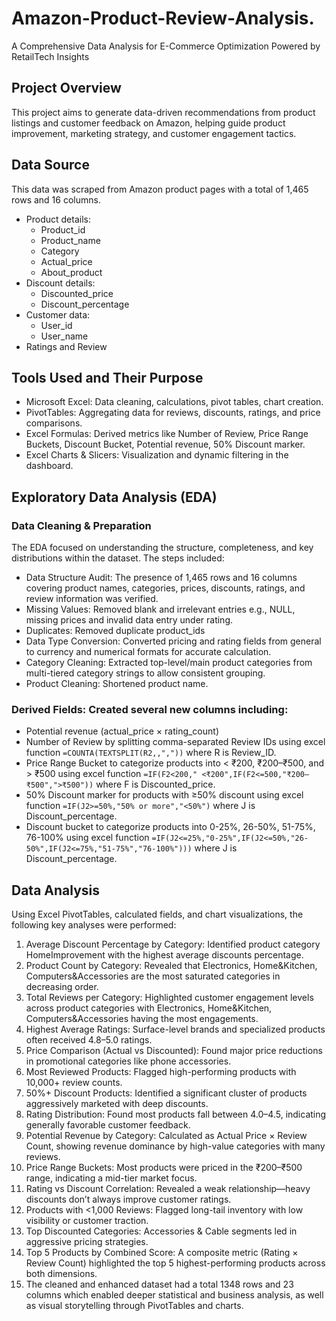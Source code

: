 # Amazon-Product-Review-Analysis.
A Comprehensive Data Analysis for E-Commerce Optimization Powered by  RetailTech Insights
## Project Overview
This project aims to generate data-driven recommendations from product listings and customer feedback on Amazon, helping guide product improvement, marketing strategy, and customer engagement tactics.
## Data Source
This data was scraped from Amazon product pages with a total of 1,465 rows and 16 columns.
* Product details:
   * Product_id
   * Product_name
   * Category
   * Actual_price
   * About_product
* Discount details:
   * Discounted_price
   * Discount_percentage
* Customer data:
  * User_id
  * User_name
* Ratings and Review
## Tools Used and Their Purpose
* Microsoft Excel: Data cleaning, calculations, pivot tables, chart creation.
* PivotTables: Aggregating data for reviews, discounts, ratings, and price comparisons.
* Excel Formulas: Derived metrics like Number of Review, Price Range Buckets, Discount Bucket, Potential revenue, 50% Discount marker.
* Excel Charts & Slicers: Visualization and dynamic filtering in the dashboard.
## Exploratory Data Analysis (EDA)
### Data Cleaning & Preparation
The EDA focused on understanding the structure, completeness, and key distributions within the dataset. The steps included:
* Data Structure Audit: The presence of 1,465 rows and 16 columns covering product names, categories, prices, discounts, ratings, and review information was verified.
* Missing Values: Removed blank and irrelevant entries e.g., NULL, missing prices and invalid data entry under rating.
* Duplicates: Removed duplicate product_ids
* Data Type Conversion: Converted pricing and rating fields from general to currency and numerical formats for accurate calculation.
* Category Cleaning: Extracted top-level/main product categories from multi-tiered category strings to allow consistent grouping.
* Product Cleaning: Shortened product name.
### Derived Fields: Created several new columns including:
* Potential revenue (actual_price × rating_count)
* Number of Review by splitting comma-separated Review IDs using excel function
  `=COUNTA(TEXTSPLIT(R2,,","))` where R is Review_ID.
* Price Range Bucket to categorize products into < ₹200, ₹200–₹500, and > ₹500 using excel function
  `=IF(F2<200," <₹200",IF(F2<=500,"₹200–₹500",">₹500"))` where F is Discounted_price.
* 50% Discount marker for products with ≥50% discount using excel function
  `=IF(J2>=50%,"50% or more","<50%")` where J is Discount_percentage.
* Discount bucket to categorize products into 0-25%, 26-50%, 51-75%, 76-100% using excel function
  `=IF(J2<=25%,"0-25%",IF(J2<=50%,"26-50%",IF(J2<=75%,"51-75%","76-100%")))` where J is Discount_percentage.
## Data Analysis

Using Excel PivotTables, calculated fields, and chart visualizations, the following key analyses were performed:
1. Average Discount Percentage by Category: Identified product category HomeImprovement with the highest average discounts percentage.
2. Product Count by Category: Revealed that Electronics, Home&Kitchen, Computers&Accessories are the most saturated categories in decreasing order.
3. Total Reviews per Category: Highlighted customer engagement levels across product categories with Electronics, Home&Kitchen, Computers&Accessories having the most engagements.
4. Highest Average Ratings: Surface-level brands and specialized products often received 4.8–5.0 ratings.
5. Price Comparison (Actual vs Discounted): Found major price reductions in promotional categories like phone accessories.
6. Most Reviewed Products: Flagged high-performing products with 10,000+ review counts.
7. 50%+ Discount Products: Identified a significant cluster of products aggressively marketed with deep discounts.
8. Rating Distribution: Found most products fall between 4.0–4.5, indicating generally favorable customer feedback.
9. Potential Revenue by Category: Calculated as Actual Price × Review Count, showing revenue dominance by high-value categories with many reviews.
10. Price Range Buckets: Most products were priced in the ₹200–₹500 range, indicating a mid-tier market focus.
11. Rating vs Discount Correlation: Revealed a weak relationship—heavy discounts don’t always improve customer ratings.
12. Products with <1,000 Reviews: Flagged long-tail inventory with low visibility or customer traction.
13. Top Discounted Categories: Accessories & Cable segments led in aggressive pricing strategies.
14. Top 5 Products by Combined Score: A composite metric (Rating × Review Count) highlighted the top 5 highest-performing products across both dimensions.
16. The cleaned and enhanced dataset had a total 1348 rows and 23 columns which enabled deeper statistical and business analysis, as well as visual storytelling through PivotTables and charts.

